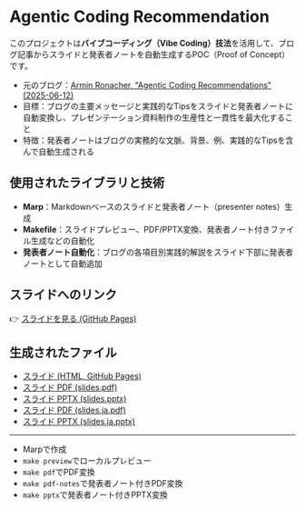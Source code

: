 # Agentic Coding Recommendation

このプロジェクトは**バイブコーディング（Vibe Coding）技法**を活用して、ブログ記事からスライドと発表者ノートを自動生成するPOC（Proof of Concept）です。

- 元のブログ：[Armin Ronacher, "Agentic Coding Recommendations" (2025-06-12)](https://lucumr.pocoo.org/2025/6/12/agentic-coding/)
- 目標：ブログの主要メッセージと実践的なTipsをスライドと発表者ノートに自動変換し、プレゼンテーション資料制作の生産性と一貫性を最大化すること
- 特徴：発表者ノートはブログの実務的な文脈、背景、例、実践的なTipsを含んで自動生成される

## 使用されたライブラリと技術

- **Marp**：Markdownベースのスライドと発表者ノート（presenter notes）生成
- **Makefile**：スライドプレビュー、PDF/PPTX変換、発表者ノート付きファイル生成などの自動化
- **発表者ノート自動化**：ブログの各項目別実践的解説をスライド下部に発表者ノートとして自動追加

## スライドへのリンク

👉 [スライドを見る (GitHub Pages)](https://roboco-io.github.io/agentic-coding-recommendation/slides.html)

## 生成されたファイル

- [スライド (HTML, GitHub Pages)](https://roboco-io.github.io/agentic-coding-recommendation/slides.html)
- [スライド PDF (slides.pdf)](./slides.pdf)
- [スライド PPTX (slides.pptx)](./slides.pptx)
- [スライド PDF (slides.ja.pdf)](./slides.ja.pdf)
- [スライド PPTX (slides.ja.pptx)](./slides.ja.pptx)

---

- Marpで作成
- `make preview`でローカルプレビュー
- `make pdf`でPDF変換
- `make pdf-notes`で発表者ノート付きPDF変換
- `make pptx`で発表者ノート付きPPTX変換